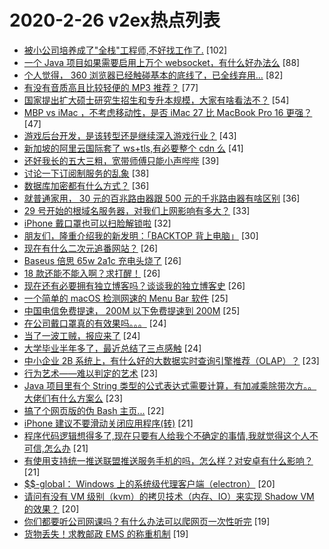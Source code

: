 # 2020-2-26 v2ex热点列表

+ [被小公司培养成了"全栈"工程师,不好找工作了.](https://www.v2ex.com/t/647679#reply102) [102]
+ [一个 Java 项目如果需要启用上万个 websocket，有什么好办法么](https://www.v2ex.com/t/647612#reply88) [88]
+ [个人觉得， 360 浏览器已经触碰基本的底线了，已全线弃用…](https://www.v2ex.com/t/647711#reply82) [82]
+ [有没有音质高且比较轻便的 MP3 推荐？](https://www.v2ex.com/t/647587#reply77) [77]
+ [国家提出扩大硕士研究生招生和专升本规模，大家有啥看法不？](https://www.v2ex.com/t/647601#reply54) [54]
+ [MBP vs iMac ，不考虑移动性，是否 iMac 27 比 MacBook Pro 16 更强？](https://www.v2ex.com/t/647761#reply47) [47]
+ [游戏后台开发，是该转型还是继续深入游戏行业？](https://www.v2ex.com/t/647606#reply43) [43]
+ [新加坡的阿里云国际套了 ws+tls,有必要整个 cdn 么](https://www.v2ex.com/t/647670#reply41) [41]
+ [还好我长的五大三粗，宽带师傅只能小声哔哔](https://www.v2ex.com/t/647608#reply39) [39]
+ [讨论一下订阅制服务的乱象](https://www.v2ex.com/t/647586#reply38) [38]
+ [数据库加密都有什么方式？](https://www.v2ex.com/t/647734#reply36) [36]
+ [就普通家用， 30 元的百兆路由器跟 500 元的千兆路由器有啥区别](https://www.v2ex.com/t/647618#reply36) [36]
+ [29 号开始的根域名服务器，对我们上网影响有多大？](https://www.v2ex.com/t/647603#reply33) [33]
+ [iPhone 戴口罩也可以扫脸解锁啦](https://www.v2ex.com/t/647635#reply32) [32]
+ [朋友们，隆重介绍我的新发明：「BACKTOP 背上电脑」](https://www.v2ex.com/t/647678#reply30) [30]
+ [现在有什么二次元追番网站？](https://www.v2ex.com/t/647685#reply26) [26]
+ [Baseus 倍思 65w 2a1c 充电头烧了](https://www.v2ex.com/t/647747#reply26) [26]
+ [18 款还能不能入啊？求打醒！](https://www.v2ex.com/t/647646#reply26) [26]
+ [现在还有必要拥有独立博客吗？谈谈我的独立博客史](https://www.v2ex.com/t/647676#reply26) [26]
+ [一个简单的 macOS 检测网速的 Menu Bar 软件](https://www.v2ex.com/t/647682#reply25) [25]
+ [中国电信免费提速， 200M 以下免费提速到 200M](https://www.v2ex.com/t/647750#reply25) [25]
+ [在公司戴口罩真的有效果吗。。。](https://www.v2ex.com/t/647770#reply24) [24]
+ [当了一波工贼，报应来了](https://www.v2ex.com/t/647798#reply24) [24]
+ [大学毕业半年多了，最近总结了三点感触](https://www.v2ex.com/t/647660#reply24) [24]
+ [中小企业 2B 系统上，有什么好的大数据实时查询引擎推荐（OLAP）？](https://www.v2ex.com/t/647611#reply23) [23]
+ [行为艺术——难以判定的艺术](https://www.v2ex.com/t/647659#reply23) [23]
+ [Java 项目里有个 String 类型的公式表达式需要计算，有加减乘除带次方。。大佬们有什么方案么](https://www.v2ex.com/t/647668#reply23) [23]
+ [搞了个网页版的伪 Bash 主页...](https://www.v2ex.com/t/647687#reply22) [22]
+ [iPhone 建议不要滑动关闭应用程序(转)](https://www.v2ex.com/t/647769#reply21) [21]
+ [程序代码逻辑想得多了,现在只要有人给我个不确定的事情,我就觉得这个人不可信,怎么办](https://www.v2ex.com/t/647638#reply21) [21]
+ [有使用支持统一推送联盟推送服务手机的吗，怎么样？对安卓有什么影响？](https://www.v2ex.com/t/647669#reply21) [21]
+ [$$-global： Windows 上的系统级代理客户端（electron）](https://www.v2ex.com/t/647723#reply20) [20]
+ [请问有没有 VM 级别（kvm）的拷贝技术（内存、IO）来实现 Shadow VM 的效果？](https://www.v2ex.com/t/647609#reply20) [20]
+ [你们都要听公司网课吗？有什么办法可以爬网页一次性听完](https://www.v2ex.com/t/647684#reply19) [19]
+ [货物丢失！求教邮政 EMS 的称重机制](https://www.v2ex.com/t/647776#reply19) [19]
